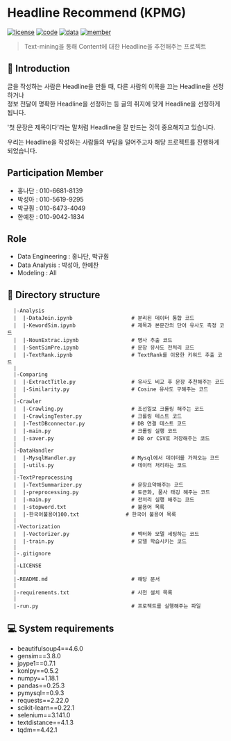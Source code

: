 # Headline Recommend (KPMG)
[![license](https://img.shields.io/badge/License-AGPL-red)](https://github.com/NDjust/Generate-HeadLine/blob/master/LICENSE)
[![code](https://img.shields.io/badge/Code-Python3.7-blue)](https://docs.python.org/3/license.html)
[![data](https://img.shields.io/badge/Data-news-blueviolet)](https://news.chosun.com/ranking/list.html)
[![member](https://img.shields.io/badge/Project-Member-brightgreen)](https://github.com/NDjust/Generate-HeadLine/blob/Feature_README/README.md#participation-member)
> Text-mining을 통해 Content에 대한 Headline을 추천해주는 프로젝트

## 📖 Introduction  
글을 작성하는 사람은 Headline을 만들 때, 다른 사람의 이목을 끄는 Headline을 선정하거나  
정보 전달이 명확한 Headline을 선정하는 등 글의 취지에 맞게 Headline을 선정하게 됩니다.  
  
'첫 문장은 제목이다'라는 말처럼 Headline을 잘 만드는 것이 중요해지고 있습니다.  
  
우리는 Headline을 작성하는 사람들의 부담을 덜어주고자 해당 프로젝트를 진행하게 되었습니다.  
  
## Participation Member
- 홍나단 : 010-6681-8139  
- 박성아 : 010-5619-9295  
- 박규훤 : 010-6473-4049  
- 한예찬 : 010-9042-1834  

## Role
- Data Engineering : 홍나단, 박규훤  
- Data Analysis : 박성아, 한예찬  
- Modeling : All  

## 📂 Directory structure
``` 
  |-Analysis           
  |  |-DataJoin.ipynb                   # 분리된 데이터 통합 코드
  |  |-KewordSim.ipynb                  # 제목과 본문간의 단어 유사도 측정 코드
  |  |-NounExtrac.ipynb                 # 명사 추출 코드
  |  |-SentSimPre.ipynb                 # 문장 유사도 전처리 코드
  |  |-TextRank.ipynb                   # TextRank를 이용한 키워드 추출 코드
  |
  |-Comparing
  |  |-ExtractTitle.py                  # 유사도 비교 후 문장 추천해주는 코드
  |  |-Similarity.py                    # Cosine 유사도 구해주는 코드
  |
  |-Crawler 
  |  |-Crawling.py                      # 조선일보 크롤링 해주는 코드
  |  |-CrawlingTester.py                # 크롤링 테스트 코드                         
  |  |-TestDBconnector.py               # DB 연결 테스트 코드
  |  |-main.py                          # 크롤링 실행 코드
  |  |-saver.py                         # DB or CSV로 저장해주는 코드
  |
  |-DataHandler
  |  |-MysqlHandler.py                  # Mysql에서 데이터를 가져오는 코드
  |  |-utils.py                         # 데이터 처리하는 코드
  |
  |-TextPreprocessing 
  |  |-TextSummarizer.py                # 문장요약해주는 코드
  |  |-preprocessing.py                 # 토큰화, 품사 태깅 해주는 코드
  |  |-main.py                          # 전처리 실행 해주는 코드
  |  |-stopword.txt                     # 불용어 목록
  |  |-한국어불용어100.txt               # 한국어 불용어 목록
  |
  |-Vectorization
  |  |-Vectorizer.py                    # 벡터화 모델 세팅하는 코드
  |  |-train.py                         # 모델 학습시키는 코드
  |
  |-.gitignore                               
  |
  |-LICENSE                              
  |
  |-README.md                           # 해당 문서
  |
  |-requirements.txt                    # 사전 설치 목록
  |
  |-run.py                              # 프로젝트를 실행해주는 파일
```

## 💻 System requirements
- beautifulsoup4==4.6.0
- gensim==3.8.0
- jpype1==0.7.1
- konlpy==0.5.2
- numpy==1.18.1
- pandas==0.25.3
- pymysql==0.9.3
- requests==2.22.0
- scikit-learn==0.22.1
- selenium==3.141.0
- textdistance==4.1.3
- tqdm==4.42.1






